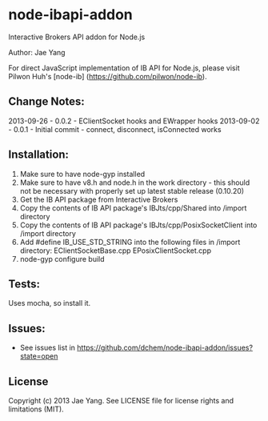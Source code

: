 node-ibapi-addon
================

Interactive Brokers API addon for Node.js

Author: Jae Yang

For direct JavaScript implementation of IB API for Node.js, please visit Pilwon Huh's [node-ib] (https://github.com/pilwon/node-ib).


Change Notes:
-------------

2013-09-26 - 0.0.2 - EClientSocket hooks and EWrapper hooks
2013-09-02 - 0.0.1 - Initial commit - connect, disconnect, isConnected works

Installation:
-------------

1. Make sure to have node-gyp installed
2. Make sure to have v8.h and node.h in the work directory - this should not 
    be necessary with properly set up latest stable release (0.10.20)
3. Get the IB API package from Interactive Brokers
4. Copy the contents of IB API package's 
    IBJts/cpp/Shared into /import directory
5. Copy the contents of IB API package's
    IBJts/cpp/PosixSocketClient into /import directory
6. Add #define IB_USE_STD_STRING into the following files in /import directory:
    EClientSocketBase.cpp
    EPosixClientSocket.cpp
7. node-gyp configure build

Tests:
------
Uses mocha, so install it.

Issues:
-----
* See issues list in https://github.com/dchem/node-ibapi-addon/issues?state=open

License
-------
Copyright (c) 2013 Jae Yang. See LICENSE file for license rights and limitations (MIT).
